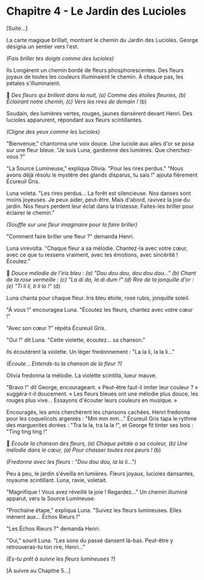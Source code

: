 # Chapitre 4 - Le Jardin des Lucioles

[Suite...]

La carte magique brillait, montrant le chemin du Jardin des Lucioles. George désigna un sentier vers l'est.

*(Fais briller tes doigts comme des lucioles)*

Ils Longèrent un chemin bordé de fleurs phosphorescentes. Des fleurs joyaux de toutes les couleurs illuminaient le chemin.  À chaque pas, les pétales s'illuminaient.

🎵 *Des fleurs qui brillent dans la nuit, (a)
Comme des étoiles fleuries, (b)
Éclairant notre chemin, (c)
Vers les rires de demain !* (b)

Soudain, des lumières vertes, rouges, jaunes dansèrent devant Henri. Des lucioles apparurent, répondant aux fleurs scintillantes.

*(Cligne des yeux comme les lucioles)*

"Bienvenue," chantonna une voix douce. Une luciole aux ailes d'or se posa sur une fleur bleue. "Je suis Luna, gardienne des lumières. Que cherchez-vous ?"

"La Source Lumineuse," expliqua Olivia. "Pour les rires perdus."
"Nous avons déjà résolu le mystère des glands disparus, tu sais !" ajouta fièrement Écureuil Gris.

Luna voleta. "Les rires perdus... La forêt est silencieuse. Nos danses sont moins joyeuses. Je peux aider, peut-être. Mais d'abord, ravivez la joie du jardin. Nos fleurs perdent leur éclat dans la tristesse. Faites-les briller pour éclairer le chemin."

*(Souffle sur une fleur imaginaire pour la faire briller)*

"Comment faire briller une fleur ?" demanda Henri.

Luna virevolta. "Chaque fleur a sa mélodie. Chantez-la avec votre cœur, avec ce que tu ressens vraiment, avec tes émotions,  avec sincérité ! Écoutez."

🎵 *Douce mélodie de l'iris bleu : (a)
"Dou dou dou, dou dou dou..." (b)
Chant de la rose vermeille : (c)
"La di da, la di dum !" (d)
Rire de la jonquille d'or : (e)
"Ti li li, ti li lo !"* (d)

Luna chanta pour chaque fleur. Iris bleu étoile, rose rubis, jonquille soleil.

"À vous !" encouragea Luna. "Écoutez les fleurs, chantez avec votre cœur !"

"Avec son cœur ?" répéta Écureuil Gris.

"Oui !" dit Luna. "Cette violette, écoutez... sa chanson."

Ils écoutèrent la violette. Un léger fredonnement : "La la li, la la li..."

*(Écoute... Entends-tu la chanson de la fleur ?)*

Olivia fredonna la mélodie. La violette scintilla, lueur mauve.

"Bravo !" dit George, encourageant.  «  Peut-être faut-il imiter leur couleur ? »  suggéra-t-il doucement. «  Les fleurs bleues ont une mélodie plus douce,  les rouges plus vive…  Essayons d'écouter leurs couleurs en musique. »

Encouragés, les amis cherchèrent les chansons cachées. Henri fredonna pour les coquelicots argentés : "Mm mm mm..." Écureuil Gris tapa le rythme des marguerites dorées : "Tra la la, tra la la !", et George fit tinter ses bois : "Ting ting ting !"

🎵 *Écoute la chanson des fleurs, (a)
Chaque pétale a sa couleur, (b)
Une mélodie dans le cœur, (a)
Pour chasser toutes nos peurs !* (b)

*(Fredonne avec les fleurs : "Dou dou dou, la la li...")*

Peu à peu, le jardin s'éveilla en lumières. Fleurs joyaux, lucioles dansantes, royaume scintillant. Luna, ravie, voletait.

"Magnifique ! Vous avez réveillé la joie ! Regardez..." Un chemin illuminé apparut, vers la Source Lumineuse.

"Prochaine étape," expliqua Luna. "Suivez les fleurs lumineuses. Elles mènent aux... Échos Rieurs !"

"Les Échos Rieurs ?" demanda Henri.

"Oui," sourit Luna. "Les sons du passé dansent là-bas. Peut-être y retrouveras-tu ton rire, Henri..."

*(Es-tu prêt à suivre les fleurs lumineuses ?)*

[À suivre au Chapitre 5...]